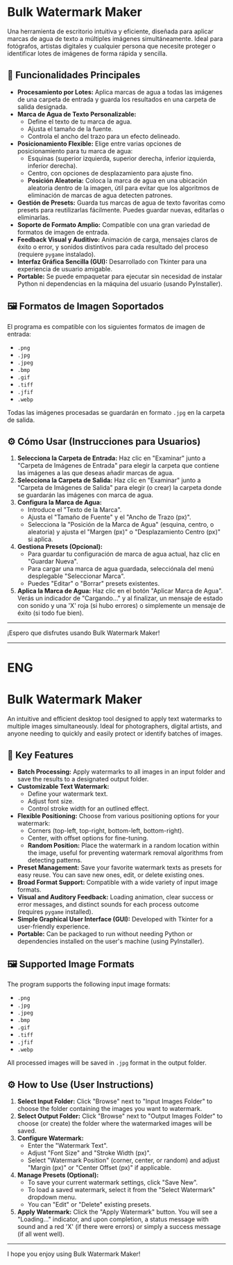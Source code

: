 # Bulk Watermark Maker

Una herramienta de escritorio intuitiva y eficiente, diseñada para aplicar marcas de agua de texto a múltiples imágenes simultáneamente. Ideal para fotógrafos, artistas digitales y cualquier persona que necesite proteger o identificar lotes de imágenes de forma rápida y sencilla.

## 🚀 Funcionalidades Principales

* **Procesamiento por Lotes:** Aplica marcas de agua a todas las imágenes de una carpeta de entrada y guarda los resultados en una carpeta de salida designada.
* **Marca de Agua de Texto Personalizable:**
    * Define el texto de tu marca de agua.
    * Ajusta el tamaño de la fuente.
    * Controla el ancho del trazo para un efecto delineado.
* **Posicionamiento Flexible:** Elige entre varias opciones de posicionamiento para tu marca de agua:
    * Esquinas (superior izquierda, superior derecha, inferior izquierda, inferior derecha).
    * Centro, con opciones de desplazamiento para ajuste fino.
    * **Posición Aleatoria:** Coloca la marca de agua en una ubicación aleatoria dentro de la imagen, útil para evitar que los algoritmos de eliminación de marcas de agua detecten patrones.
* **Gestión de Presets:** Guarda tus marcas de agua de texto favoritas como presets para reutilizarlas fácilmente. Puedes guardar nuevas, editarlas o eliminarlas.
* **Soporte de Formato Amplio:** Compatible con una gran variedad de formatos de imagen de entrada.
* **Feedback Visual y Auditivo:** Animación de carga, mensajes claros de éxito o error, y sonidos distintivos para cada resultado del proceso (requiere `pygame` instalado).
* **Interfaz Gráfica Sencilla (GUI):** Desarrollado con Tkinter para una experiencia de usuario amigable.
* **Portable:** Se puede empaquetar para ejecutar sin necesidad de instalar Python ni dependencias en la máquina del usuario (usando PyInstaller).

## 🖼️ Formatos de Imagen Soportados

El programa es compatible con los siguientes formatos de imagen de entrada:

* `.png`
* `.jpg`
* `.jpeg`
* `.bmp`
* `.gif`
* `.tiff`
* `.jfif`
* `.webp`

Todas las imágenes procesadas se guardarán en formato `.jpg` en la carpeta de salida.

## ⚙️ Cómo Usar (Instrucciones para Usuarios)

1.  **Selecciona la Carpeta de Entrada:** Haz clic en "Examinar" junto a "Carpeta de Imágenes de Entrada" para elegir la carpeta que contiene las imágenes a las que deseas añadir marcas de agua.
2.  **Selecciona la Carpeta de Salida:** Haz clic en "Examinar" junto a "Carpeta de Imágenes de Salida" para elegir (o crear) la carpeta donde se guardarán las imágenes con marca de agua.
3.  **Configura la Marca de Agua:**
    * Introduce el "Texto de la Marca".
    * Ajusta el "Tamaño de Fuente" y el "Ancho de Trazo (px)".
    * Selecciona la "Posición de la Marca de Agua" (esquina, centro, o aleatoria) y ajusta el "Margen (px)" o "Desplazamiento Centro (px)" si aplica.
4.  **Gestiona Presets (Opcional):**
    * Para guardar tu configuración de marca de agua actual, haz clic en "Guardar Nueva".
    * Para cargar una marca de agua guardada, selecciónala del menú desplegable "Seleccionar Marca".
    * Puedes "Editar" o "Borrar" presets existentes.
5.  **Aplica la Marca de Agua:** Haz clic en el botón "Aplicar Marca de Agua". Verás un indicador de "Cargando..." y al finalizar, un mensaje de estado con sonido y una 'X' roja (si hubo errores) o simplemente un mensaje de éxito (si todo fue bien).

---

¡Espero que disfrutes usando Bulk Watermark Maker!


---

# ENG

# Bulk Watermark Maker

An intuitive and efficient desktop tool designed to apply text watermarks to multiple images simultaneously. Ideal for photographers, digital artists, and anyone needing to quickly and easily protect or identify batches of images.

## 🚀 Key Features

* **Batch Processing:** Apply watermarks to all images in an input folder and save the results to a designated output folder.
* **Customizable Text Watermark:**
    * Define your watermark text.
    * Adjust font size.
    * Control stroke width for an outlined effect.
* **Flexible Positioning:** Choose from various positioning options for your watermark:
    * Corners (top-left, top-right, bottom-left, bottom-right).
    * Center, with offset options for fine-tuning.
    * **Random Position:** Place the watermark in a random location within the image, useful for preventing watermark removal algorithms from detecting patterns.
* **Preset Management:** Save your favorite watermark texts as presets for easy reuse. You can save new ones, edit, or delete existing ones.
* **Broad Format Support:** Compatible with a wide variety of input image formats.
* **Visual and Auditory Feedback:** Loading animation, clear success or error messages, and distinct sounds for each process outcome (requires `pygame` installed).
* **Simple Graphical User Interface (GUI):** Developed with Tkinter for a user-friendly experience.
* **Portable:** Can be packaged to run without needing Python or dependencies installed on the user's machine (using PyInstaller).

## 🖼️ Supported Image Formats

The program supports the following input image formats:

* `.png`
* `.jpg`
* `.jpeg`
* `.bmp`
* `.gif`
* `.tiff`
* `.jfif`
* `.webp`

All processed images will be saved in `.jpg` format in the output folder.

## ⚙️ How to Use (User Instructions)

1.  **Select Input Folder:** Click "Browse" next to "Input Images Folder" to choose the folder containing the images you want to watermark.
2.  **Select Output Folder:** Click "Browse" next to "Output Images Folder" to choose (or create) the folder where the watermarked images will be saved.
3.  **Configure Watermark:**
    * Enter the "Watermark Text".
    * Adjust "Font Size" and "Stroke Width (px)".
    * Select "Watermark Position" (corner, center, or random) and adjust "Margin (px)" or "Center Offset (px)" if applicable.
4.  **Manage Presets (Optional):**
    * To save your current watermark settings, click "Save New".
    * To load a saved watermark, select it from the "Select Watermark" dropdown menu.
    * You can "Edit" or "Delete" existing presets.
5.  **Apply Watermark:** Click the "Apply Watermark" button. You will see a "Loading..." indicator, and upon completion, a status message with sound and a red 'X' (if there were errors) or simply a success message (if all went well).

---

I hope you enjoy using Bulk Watermark Maker!
